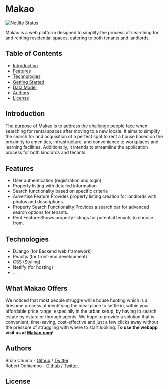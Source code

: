 # Makao

[![Netlify Status](https://api.netlify.com/api/v1/badges/f811bd2e-cf5d-4f1c-8688-0c2fee482141/deploy-status)](https://app.netlify.com/sites/Makao)

Makao is a web platform designed to simplify the process of searching for and renting residential spaces, catering to both tenants and landlords.

## Table of Contents

- [Introduction](#introduction)
- [Features](#features)
- [Technologies](#technologies)
- [Getting Started](#What-Makao-offers)
- [Data Model](#data-model)
- [Authors](#authors)
- [License](#license)

## Introduction

The purpose of Makao is to address the challenge people face when searching for rental spaces after moving to a new locale. It aims to simplify the search for and acquisition of a perfect spot to rent a house based on the proximity to amenities, infrastructure, and convenience to workplaces and learning facilities. Additionally, it intends to streamline the application process for both landlords and tenants.

## Features

- User authentication (registration and login)
- Property listing with detailed information
- Search functionality based on specific criteria
- Advertise Feature:Provides property listing creation for landlords with photos and descriptions.
- Property Search Functionality:Provides a search bar for advanced search options for tenants.
- Rent Feature:Shows property listings for potential tenants to choose from.

## Technologies

- DJango (for Backend web framework)
- Reactjs (for front-end development)
- CSS (Styling)
- Netlify (for hosting)
- ...

## What Makao Offers

We noticed that most people struggle while house hunting which is a tiresome process of identifying the ideal place to settle in, within your affordable price range, especially in the urban setup, by having to search estate by estate or through agents. We hope to provide a solution that is convenient, time-saving, cost-effective and just a few clicks away without the pressure of struggling with where to start looking.
**To use the webapp visit us at [Makao.com](https://app.netlify.com/sites/Makao)!**

## Authors

Brian Chumo - [Github](https://github.com/CKBrian) / [Twitter](https://twitter.com/Brianchumo10032).  
Robert Odhiambo - [Github](https://github.com/RobertOdhiz) / [Twitter](https://twitter.com/).

## License

